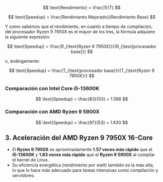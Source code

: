 $$ \text{Rendimiento} = \frac{1}{T} $$

$$ \text{Speedup} = \frac{Rendimiento Mejorado}{Rendimiento Base} $$

Y como sabemos que el rendimiento, en cuanto a tiempo de compilación, del procesador Ryzen 9 7950X es el mayor de los tres, la fórmula adquiere la siguiente expresión:

$$ \text{Speedup} = \frac{R_{\text{Ryzen 9 7950X}}}{R_{\text{procesador base}}} $$

o, análogamente:

$$ \text{Speedup} = \frac{T_{\text{procesador base}}}{T_{\text{Ryzen 9 7950X}}} $$

### **Comparación con Intel Core i5-13600K**  

$$ \text{Speedup} = \frac{83}{53} = 1.566 $$

### **Comparación con AMD Ryzen 9 5900X**  

$$ \text{Speedup} = \frac{97}{53} = 1.830 $$


## 3. Aceleración del AMD Ryzen 9 7950X 16-Core  

- El **Ryzen 9 7950X** es aproximadamente **1.57 veces más rápido** que el **i5-13600K** y **1.83 veces más rápido** que el **Ryzen 9 5900X** al compilar el kernel de Linux.  
- Su eficiencia energética (rendimiento por watt) también es la más alta, lo que lo hace más adecuado para tareas intensivas como compilación y servidores.  
